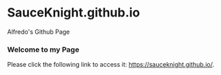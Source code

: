 # SauceKnight.github.io
Alfredo's Github Page


### Welcome to my Page
Please click the following link to access it: https://sauceknight.github.io/.
